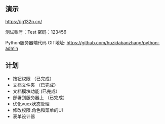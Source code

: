 ## 演示
  https://ig132n.cn/
  
  测试账号：Test 密码：123456
  
  Python服务器端代码 GIT地址: https://github.com/huzidabanzhang/python-admin
  
## 计划
* 按钮权限 （已完成）
* 文档文件夹 （已完成）
* 文档模块功能 (已完成）
* 部署到服务器上 （已完成）
* 优化vuex状态管理
* 修改权限.角色和菜单的UI
* 表单设计器
  
